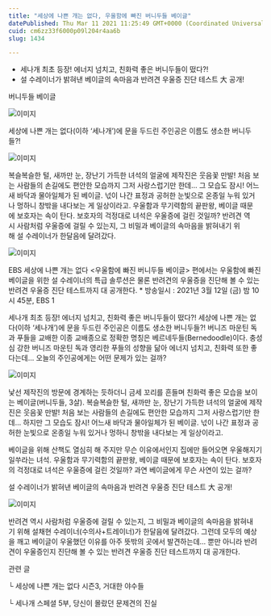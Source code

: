 ```yaml
---
title: "세상에 나쁜 개는 없다, 우울함에 빠진 버니두들 베이글"
datePublished: Thu Mar 11 2021 11:25:49 GMT+0000 (Coordinated Universal Time)
cuid: cm6zz33f6000p09l204r4aa6b
slug: 1434

---
```



- 세나개 최초 등장! 에너지 넘치고, 친화력 좋은 버니두들이 떴다?!
- 설 수레이너가 밝혀낸 베이글의 속마음과 반려견 우울증 진단 테스트 大 공개!

버니두들 베이글

![이미지](https://cdn.hashnode.com/res/hashnode/image/upload/v1739247541081/7f6a33ea-4e99-4b67-b721-0b08a12290f1.jpeg)

세상에 나쁜 개는 없다(이하 ‘세나개’)에 문을 두드린 주인공은 이름도 생소한 버니두들?!

![이미지](https://cdn.hashnode.com/res/hashnode/image/upload/v1739247543165/e8cc6e58-e7a2-4d83-aa09-1572c9191baf.jpeg)

복슬복슬한 털, 새까만 눈, 장난기 가득한 녀석의 얼굴에 제작진은 웃음꽃 만발! 처음 보는 사람들의 손길에도 편안한 모습까지 그저 사랑스럽기만 한데... 그 모습도 잠시! 어느새 바닥과 물아일체가 된 베이글. 넋이 나간 표정과 공허한 눈빛으로 온종일 누워 있거나 멍하니 창밖을 내다보는 게 일상이라고. 우울함과 무기력함의 끝판왕, 베이글 때문에 보호자는 속이 탄다. 보호자의 걱정대로 녀석은 우울증에 걸린 것일까? 반려견 역시 사람처럼 우울증에 걸릴 수 있는지, 그 비밀과 베이글의 속마음을 밝혀내기 위해 설 수레이너가 한달음에 달려갔다.

![이미지](https://cdn.hashnode.com/res/hashnode/image/upload/v1739247545508/62fb2b13-d6d5-43e9-8864-3718bd3cb821.jpeg)

EBS 세상에 나쁜 개는 없다 <우울함에 빠진 버니두들 베이글> 편에서는 우울함에 빠진 베이글을 위한 설 수레이너의 특급 솔루션은 물론 반려견의 우울증을 진단해 볼 수 있는 반려견 우울증 진단 테스트까지 대 공개한다. * 방송일시 : 2021년 3월 12일 (금) 밤 10시 45분, EBS 1

세나개 최초 등장! 에너지 넘치고, 친화력 좋은 버니두들이 떴다?! 세상에 나쁜 개는 없다(이하 ‘세나개’)에 문을 두드린 주인공은 이름도 생소한 버니두들?! 버니즈 마운틴 독과 푸들을 교배한 이종 교배종으로 정확한 명칭은 베르네두들(Bernedoodle)이다. 충성심 강한 버니즈 마운틴 독과 영리한 푸들의 성향을 닮아 에너지 넘치고, 친화력 또한 좋다는데... 오늘의 주인공에게는 어떤 문제가 있는 걸까?

![이미지](https://cdn.hashnode.com/res/hashnode/image/upload/v1739247547552/376a8fc0-d0d7-4c61-b010-43981548fb49.jpeg)

낯선 제작진의 방문에 경계하는 듯하더니 금세 꼬리를 흔들며 친화력 좋은 모습을 보이는 베이글(버니두들, 3살). 복슬복슬한 털, 새까만 눈, 장난기 가득한 녀석의 얼굴에 제작진은 웃음꽃 만발! 처음 보는 사람들의 손길에도 편안한 모습까지 그저 사랑스럽기만 한데... 하지만 그 모습도 잠시! 어느새 바닥과 물아일체가 된 베이글. 넋이 나간 표정과 공허한 눈빛으로 온종일 누워 있거나 멍하니 창밖을 내다보는 게 일상이라고.

베이글을 위해 산책도 열심히 해 주지만 무슨 이유에서인지 집에만 들어오면 우울해지기 일쑤라는 녀석. 우울함과 무기력함의 끝판왕, 베이글 때문에 보호자는 속이 탄다. 보호자의 걱정대로 녀석은 우울증에 걸린 것일까? 과연 베이글에게 무슨 사연이 있는 걸까?

설 수레이너가 밝혀낸 베이글의 속마음과 반려견 우울증 진단 테스트 大 공개!

![이미지](https://cdn.hashnode.com/res/hashnode/image/upload/v1739247549865/1247aafe-02a9-455c-9d61-4ecf0eef229b.jpeg)

반려견 역시 사람처럼 우울증에 걸릴 수 있는지, 그 비밀과 베이글의 속마음을 밝혀내기 위해 설채현 수레이너(수의사+트레이너)가 한달음에 달려갔다. 그런데 모두의 예상을 깨고 베이글이 우울했던 이유를 아주 뜻밖의 곳에서 발견하는데... 뿐만 아니라 반려견이 우울증인지 진단해 볼 수 있는 반려견 우울증 진단 테스트까지 대 공개한다.

관련 글

└ 세상에 나쁜 개는 없다 시즌3, 거대한 야수들

└ 세나개 스페셜 5부, 당신이 몰랐던 문제견의 진실